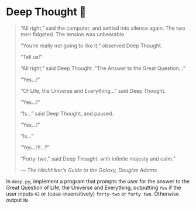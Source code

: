 # Deep Thought 💭

> “All right,” said the computer, and settled into silence again. The two men fidgeted. The tension was unbearable.
>
> “You’re really not going to like it,” observed Deep Thought.
>
> “Tell us!”
>
> “All right,” said Deep Thought. “The Answer to the Great Question…”
>
> “Yes…!”
>
> “Of Life, the Universe and Everything…” said Deep Thought.
>
> “Yes…!”
>
> “Is…” said Deep Thought, and paused.
>
> “Yes…!”
>
> “Is…”
>
> “Yes…!!!…?”
>
> “Forty-two,” said Deep Thought, with infinite majesty and calm.”
>
> *— The Hitchhiker’s Guide to the Galaxy, Douglas Adams*

In `deep.py`, implement a program that prompts the user for the answer to the Great Question of Life, the Universe and Everything, outputting `Yes` if the user inputs `42` or (case-insensitively) `forty-two` or `forty two`. Otherwise output `No`
